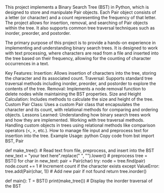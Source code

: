 This project implements a Binary Search Tree (BST) in Python, which is designed to store and manipulate Pair objects. Each Pair object consists of a letter (or character) and a count representing the frequency of that letter. The project allows for insertion, removal, and searching of Pair objects within the tree. It also supports common tree traversal techniques such as inorder, preorder, and postorder.

The primary purpose of this project is to provide a hands-on experience in implementing and understanding binary search trees. It is designed to work with text processing, where characters are read from a file and inserted into the tree based on their frequency, allowing for the counting of character occurrences in a text.

Key Features:
Insertion: Allows insertion of characters into the tree, storing the character and its associated count.
Traversal: Supports standard tree traversal methods including inorder, preorder, and postorder to explore the contents of the tree.
Removal: Implements a node removal function to delete nodes while maintaining the BST properties.
Size and Height Calculation: Includes methods to calculate the size and height of the tree.
Custom Pair Class: Uses a custom Pair class that encapsulates the character and its count, with relational methods for comparing and ordering objects.
Lessons Learned:
Understanding how binary search trees work and how they are implemented.
Working with tree traversal methods.
Handling custom objects in trees using relational methods like comparison operators (<, >, etc.).
How to manage file input and preprocess text for insertion into the tree.
Example Usage:
python
Copy code
from bst import BST, Pair

def make_tree():
    # Read text from file, preprocess, and insert into the BST
    new_text = "your text here".replace(" ", "").lower()  # preprocess
    tree = BST()
    for char in new_text:
        pair = Pair(char)
        try:
            node = tree.find(pair)
            node.count += 1  # Increment count if the character exists
        except ValueError:
            tree.add(Pair(char, 1))  # Add new pair if not found
    return tree.inorder()

def main():
    T = BST()
    print(make_tree())  # Display the inorder traversal of the BST